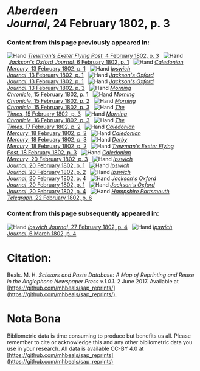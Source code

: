 # *Aberdeen Journal*, 24 February 1802, p. 3  
  
### Content from this page previously appeared in:  
![Hand](http://scissorsandpaste.net/wp-content/uploads/2017/06/smallhandpointer.png) [*Trewman's Exeter Flying Post*, 4 February 1802, p. 3](https://mhbeals.github.io/sap_html/Trewman's-Exeter-Flying-Post/Trewman's-Exeter-Flying-Post-4-February-1802-p-3)  
![Hand](http://scissorsandpaste.net/wp-content/uploads/2017/06/smallhandpointer.png) [*Jackson's Oxford Journal*, 6 February 1802, p. 1](https://mhbeals.github.io/sap_html/Jackson's-Oxford-Journal/Jackson's-Oxford-Journal-6-February-1802-p-1)  
![Hand](http://scissorsandpaste.net/wp-content/uploads/2017/06/smallhandpointer.png) [*Caledonian Mercury*, 13 February 1802, p. 1](https://mhbeals.github.io/sap_html/Caledonian-Mercury/Caledonian-Mercury-13-February-1802-p-1)  
![Hand](http://scissorsandpaste.net/wp-content/uploads/2017/06/smallhandpointer.png) [*Ipswich Journal*, 13 February 1802, p. 1](https://mhbeals.github.io/sap_html/Ipswich-Journal/Ipswich-Journal-13-February-1802-p-1)  
![Hand](http://scissorsandpaste.net/wp-content/uploads/2017/06/smallhandpointer.png) [*Jackson's Oxford Journal*, 13 February 1802, p. 1](https://mhbeals.github.io/sap_html/Jackson's-Oxford-Journal/Jackson's-Oxford-Journal-13-February-1802-p-1)  
![Hand](http://scissorsandpaste.net/wp-content/uploads/2017/06/smallhandpointer.png) [*Jackson's Oxford Journal*, 13 February 1802, p. 3](https://mhbeals.github.io/sap_html/Jackson's-Oxford-Journal/Jackson's-Oxford-Journal-13-February-1802-p-3)  
![Hand](http://scissorsandpaste.net/wp-content/uploads/2017/06/smallhandpointer.png) [*Morning Chronicle*, 15 February 1802, p. 1](https://mhbeals.github.io/sap_html/Morning-Chronicle/Morning-Chronicle-15-February-1802-p-1)  
![Hand](http://scissorsandpaste.net/wp-content/uploads/2017/06/smallhandpointer.png) [*Morning Chronicle*, 15 February 1802, p. 2](https://mhbeals.github.io/sap_html/Morning-Chronicle/Morning-Chronicle-15-February-1802-p-2)  
![Hand](http://scissorsandpaste.net/wp-content/uploads/2017/06/smallhandpointer.png) [*Morning Chronicle*, 15 February 1802, p. 3](https://mhbeals.github.io/sap_html/Morning-Chronicle/Morning-Chronicle-15-February-1802-p-3)  
![Hand](http://scissorsandpaste.net/wp-content/uploads/2017/06/smallhandpointer.png) [*The Times*, 15 February 1802, p. 3](https://mhbeals.github.io/sap_html/The-Times/The-Times-15-February-1802-p-3)  
![Hand](http://scissorsandpaste.net/wp-content/uploads/2017/06/smallhandpointer.png) [*Morning Chronicle*, 16 February 1802, p. 3](https://mhbeals.github.io/sap_html/Morning-Chronicle/Morning-Chronicle-16-February-1802-p-3)  
![Hand](http://scissorsandpaste.net/wp-content/uploads/2017/06/smallhandpointer.png) [*The Times*, 17 February 1802, p. 2](https://mhbeals.github.io/sap_html/The-Times/The-Times-17-February-1802-p-2)  
![Hand](http://scissorsandpaste.net/wp-content/uploads/2017/06/smallhandpointer.png) [*Caledonian Mercury*, 18 February 1802, p. 2](https://mhbeals.github.io/sap_html/Caledonian-Mercury/Caledonian-Mercury-18-February-1802-p-2)  
![Hand](http://scissorsandpaste.net/wp-content/uploads/2017/06/smallhandpointer.png) [*Caledonian Mercury*, 18 February 1802, p. 3](https://mhbeals.github.io/sap_html/Caledonian-Mercury/Caledonian-Mercury-18-February-1802-p-3)  
![Hand](http://scissorsandpaste.net/wp-content/uploads/2017/06/smallhandpointer.png) [*Derby Mercury*, 18 February 1802, p. 2](https://mhbeals.github.io/sap_html/Derby-Mercury/Derby-Mercury-18-February-1802-p-2)  
![Hand](http://scissorsandpaste.net/wp-content/uploads/2017/06/smallhandpointer.png) [*Trewman's Exeter Flying Post*, 18 February 1802, p. 3](https://mhbeals.github.io/sap_html/Trewman's-Exeter-Flying-Post/Trewman's-Exeter-Flying-Post-18-February-1802-p-3)  
![Hand](http://scissorsandpaste.net/wp-content/uploads/2017/06/smallhandpointer.png) [*Caledonian Mercury*, 20 February 1802, p. 3](https://mhbeals.github.io/sap_html/Caledonian-Mercury/Caledonian-Mercury-20-February-1802-p-3)  
![Hand](http://scissorsandpaste.net/wp-content/uploads/2017/06/smallhandpointer.png) [*Ipswich Journal*, 20 February 1802, p. 1](https://mhbeals.github.io/sap_html/Ipswich-Journal/Ipswich-Journal-20-February-1802-p-1)  
![Hand](http://scissorsandpaste.net/wp-content/uploads/2017/06/smallhandpointer.png) [*Ipswich Journal*, 20 February 1802, p. 2](https://mhbeals.github.io/sap_html/Ipswich-Journal/Ipswich-Journal-20-February-1802-p-2)  
![Hand](http://scissorsandpaste.net/wp-content/uploads/2017/06/smallhandpointer.png) [*Ipswich Journal*, 20 February 1802, p. 4](https://mhbeals.github.io/sap_html/Ipswich-Journal/Ipswich-Journal-20-February-1802-p-4)  
![Hand](http://scissorsandpaste.net/wp-content/uploads/2017/06/smallhandpointer.png) [*Jackson's Oxford Journal*, 20 February 1802, p. 1](https://mhbeals.github.io/sap_html/Jackson's-Oxford-Journal/Jackson's-Oxford-Journal-20-February-1802-p-1)  
![Hand](http://scissorsandpaste.net/wp-content/uploads/2017/06/smallhandpointer.png) [*Jackson's Oxford Journal*, 20 February 1802, p. 4](https://mhbeals.github.io/sap_html/Jackson's-Oxford-Journal/Jackson's-Oxford-Journal-20-February-1802-p-4)  
![Hand](http://scissorsandpaste.net/wp-content/uploads/2017/06/smallhandpointer.png) [*Hampshire Portsmouth Telegraph*, 22 February 1802, p. 6](https://mhbeals.github.io/sap_html/Hampshire-Portsmouth-Telegraph/Hampshire-Portsmouth-Telegraph-22-February-1802-p-6)  
  
### Content from this page subsequently appeared in:  
![Hand](http://scissorsandpaste.net/wp-content/uploads/2017/06/smallhandpointer.png) [*Ipswich Journal*, 27 February 1802, p. 4](https://mhbeals.github.io/sap_html/Ipswich-Journal/Ipswich-Journal-27-February-1802-p-4)  
![Hand](http://scissorsandpaste.net/wp-content/uploads/2017/06/smallhandpointer.png) [*Ipswich Journal*, 6 March 1802, p. 4](https://mhbeals.github.io/sap_html/Ipswich-Journal/Ipswich-Journal-6-March-1802-p-4)  


# Citation: 

Beals. M. H. *Scissors and Paste Database: A Map of Reprinting and Reuse in the Anglophone Newspaper Press v.1.0.1.* 2 June 2017. Available at [https://github.com/mhbeals/sap_reprints/](https://github.com/mhbeals/sap_reprints/). 

# Nota Bona

Bibliometric data is time consuming to produce but benefits us all. Please remember to cite or acknowledge this and any other bibliometric data you use in your research. All data is available CC-BY 4.0 at [https://github.com/mhbeals/sap_reprints](https://github.com/mhbeals/sap_reprints)